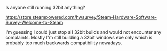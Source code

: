 Is anyone still running 32bit anything?

https://store.steampowered.com/hwsurvey/Steam-Hardware-Software-Survey-Welcome-to-Steam

I'm guessing I could just stop all 32bit builds and would not encounter any complaints. Mostly I'm still building a 32bit windows exe only which is probably too much backwards compatibility nowadays.